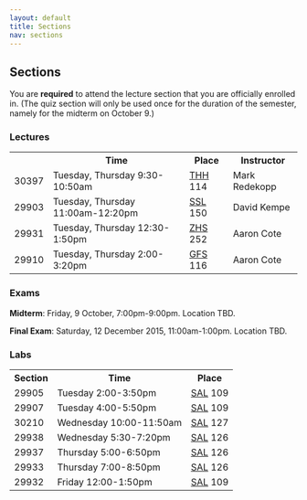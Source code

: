 ```yaml
---
layout: default
title: Sections
nav: sections
---
```


## Sections

You are <strong>required</strong> to attend the lecture section that you are officially enrolled in. (The quiz section will only be used once for the duration of the semester, namely for the midterm on October 9.)

<h3>Lectures</h3>
<table>
<tbody>
<tr>
<th></th>
<th>Time</th>
<th>Place</th>
<th>Instructor</th>
</tr>
<tr>
<td>30397</td>
<td>Tuesday, Thursday 9:30-10:50am</td>
<td><a href="http://web-app.usc.edu/maps/?b=THH">THH</a> 114</td>
<td>Mark Redekopp</td>
</tr>
<tr>
<td>29903</td>
<td>Tuesday, Thursday 11:00am-12:20pm</td>
<td><a href="http://web-app.usc.edu/maps/?b=SSL">SSL</a> 150</td>
<td>David Kempe</td>
</tr>
<tr>
<td>29931</td>
<td>Tuesday, Thursday 12:30-1:50pm</td>
<td><a href="http://web-app.usc.edu/maps/?b=ZHS">ZHS</a> 252</td>
<td>Aaron Cote</td>
</tr>
<tr>
<td>29910</td>
<td>Tuesday, Thursday 2:00-3:20pm</td>
<td><a href="http://web-app.usc.edu/maps/?b=GFS">GFS</a> 116</td>
<td>Aaron Cote</td>
</tr>
</tbody>
</table>
<h3>Exams</h3>
<strong>Midterm</strong>: Friday, 9 October, 7:00pm-9:00pm. Location TBD.
<p>
<strong>Final Exam</strong>: Saturday, 12 December 2015, 11:00am-1:00pm. Location TBD.
<h3>Labs</h3>
<table>
<tbody>
<tr>
<th>Section</th>
<th>Time</th>
<th>Place</th>
</tr>
<tr>
<td>29905</td>
<td>Tuesday 2:00-3:50pm</td>
<td><a href="http://web-app.usc.edu/maps/?b=SAL">SAL</a> 109</td>
</tr>
<tr>
<td>29907</td>
<td>Tuesday 4:00-5:50pm</td>
<td><a href="http://web-app.usc.edu/maps/?b=SAL">SAL</a> 109</td>
</tr>
<tr>
<td>30210</td>
<td>Wednesday 10:00-11:50am</td>
<td><a href="http://web-app.usc.edu/maps/?b=SAL">SAL</a> 127</td>
</tr>
<tr>
<td>29938</td>
<td>Wednesday 5:30-7:20pm</td>
<td><a href="http://web-app.usc.edu/maps/?b=SAL">SAL</a> 126</td>
</tr>
<tr>
<td>29937</td>
<td>Thursday 5:00-6:50pm</td>
<td><a href="http://web-app.usc.edu/maps/?b=SAL">SAL</a> 126</td>
</tr>
<tr>
<td>29933</td>
<td>Thursday 7:00-8:50pm</td>
<td><a href="http://web-app.usc.edu/maps/?b=SAL">SAL</a> 126</td>
</tr>
<tr>
<td>29932</td>
<td>Friday 12:00-1:50pm</td>
<td><a href="http://web-app.usc.edu/maps/?b=SAL">SAL</a> 109</td>
</tr>
</tbody>
</table>